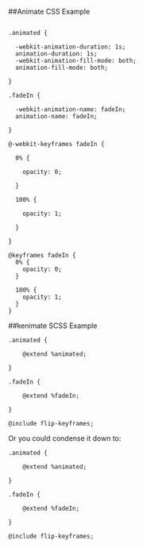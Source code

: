 ##Animate CSS Example

```

.animated {

  -webkit-animation-duration: 1s;
  animation-duration: 1s;
  -webkit-animation-fill-mode: both;
  animation-fill-mode: both;

}

.fadeIn {

  -webkit-animation-name: fadeIn;
  animation-name: fadeIn;

}

@-webkit-keyframes fadeIn {

  0% {

    opacity: 0;

  }

  100% {

    opacity: 1;

  }

}

@keyframes fadeIn {
  0% {
    opacity: 0;
  }

  100% {
    opacity: 1;
  }
}
```

##kenimate SCSS Example

```
.animated {
	
	@extend %animated;

}

.fadeIn {

	@extend %fadeIn;

}

@include flip-keyframes;
```

Or you could condense it down to:

```
.animated {
	
	@extend %animated;

}

.fadeIn {

	@extend %fadeIn;

}

@include flip-keyframes;
```
